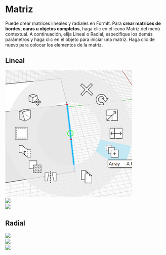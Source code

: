 # Matriz

Puede crear matrices lineales y radiales en FormIt. Para **crear matrices de bordes, caras u objetos completos**, haga clic en el icono Matriz del menú contextual. A continuación, elija Lineal o Radial, especifique los demás parámetros y haga clic en el objeto para iniciar una matriz. Haga clic de nuevo para colocar los elementos de la matriz.

## Lineal

![](../.gitbook/assets/array.png)\
![](../.gitbook/assets/array\_linear2.png)\
![](../.gitbook/assets/linear\_array\_3.png)

## Radial

![](<../.gitbook/assets/array\_radial1 (1).png>)\
![](../.gitbook/assets/radial\_array2.png)\
![](../.gitbook/assets/radial\_array3.png)
